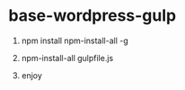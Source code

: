 # base-wordpress-gulp

1. npm install npm-install-all -g 

2. npm-install-all gulpfile.js

3. enjoy
